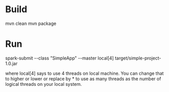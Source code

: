 
Build
=====

mvn clean
mvn package

Run
===

spark-submit --class "SimpleApp" --master local[4] target/simple-project-1.0.jar

where local[4] says to use 4 threads on local machine. You can change that to higher or lower
or replace by * to use as many threads as the number of logical threads on your local system.
